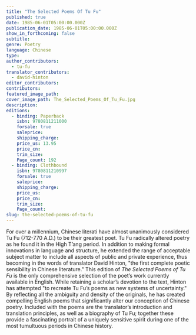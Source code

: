 ```yaml
---
title: "The Selected Poems Of Tu Fu"
published: true
date: 1985-06-01T05:00:00.000Z
publication_date: 1985-06-01T05:00:00.000Z
show_in_forthcoming: false
subtitle:
genre: Poetry
language: Chinese
type:
author_contributors:
  - tu-fu
translator_contributors:
  - david-hinton
editor_contributors:
contributors:
featured_image_path:
cover_image_path: The_Selected_Poems_Of_Tu_Fu.jpg
description:
editions:
  - binding: Paperback
    isbn: 9780811211000
    forsale: true
    saleprice:
    shipping_charge:
    price_us: 13.95
    price_cn:
    trim_size:
    Page_count: 192
  - binding: Clothbound
    isbn: 9780811210997
    forsale: true
    saleprice:
    shipping_charge:
    price_us:
    price_cn:
    trim_size:
    Page_count:
slug: the-selected-poems-of-tu-fu
---
```


For over a millennium, Chinese literati have almost unanimously considered Tu Fu (712-770 A.D.) to be their greatest poet. Tu Fu radically altered poetry as he found it in the High T’ang period. In addition to making formal innovations in language and structure, he extended the range of acceptable subject matter to include all aspects of public and private experience, thus becoming in the words of translator David Hinton, "the first complete poetic sensibility in Chinese literature." This edition of _The Selected Poems of Tu Fu_ is the only comprehensive selection of the poet’s work currently available in English. While retaining a scholar’s devotion to the text, Hinton has attempted "to recreate Tu Fu’s poems as new systems of uncertainty." By reflecting all the ambiguity and density of the originals, he has created compelling English poems that significantly alter our conception of Chinese poetry. Included with the poems are the translator’s introduction and translation principles, as well as a biography of Tu Fu; together these provide a fascinating portrait of a uniquely sensitive spirit during one of the most tumultuous periods in Chinese history.

